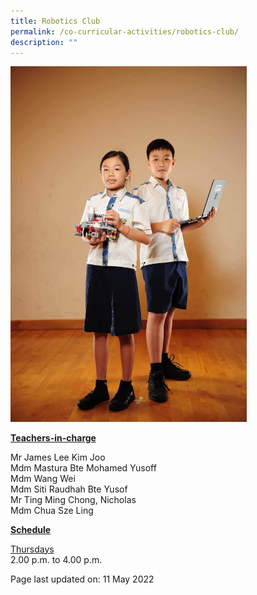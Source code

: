 ```yaml
---
title: Robotics Club
permalink: /co-curricular-activities/robotics-club/
description: ""
---
```

<img style="width: 75%;" src="/images/robotics.jpeg" />
<p><u><strong>Teachers-in-charge</strong></u></p>
<p>Mr James Lee Kim Joo<br />Mdm Mastura Bte Mohamed Yusoff<br />Mdm Wang Wei<br />Mdm Siti Raudhah Bte Yusof<br />Mr Ting Ming Chong, Nicholas<br />Mdm Chua Sze Ling</p>
<p><u><strong>Schedule</strong></u></p>
<p><u>Thursdays</u><br />2.00 p.m. to 4.00 p.m.</p>
<p>Page last updated on: 11 May 2022</p>